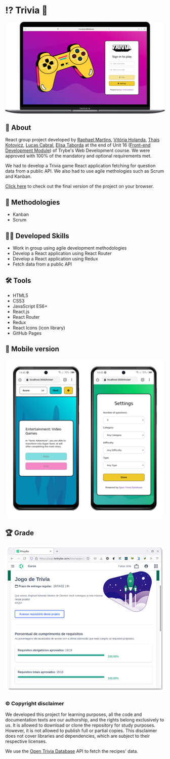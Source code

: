 # :interrobang: Trivia :brain:

![Desktop preview](./imgs/preview.png)

## :page_with_curl: About

React group project developed by [Raphael Martins](https://www.linkedin.com/in/raphaelameidamartins/), [Vitória Holanda](https://www.linkedin.com/in/vit%C3%B3ria-holanda-500a32215/), [Thais Kotovicz](https://www.linkedin.com/in/thaiskotovicz/), [Lucas Cabral](https://www.linkedin.com/in/lucas-cabral-0a2678221/), [Elisa Taborda](https://www.linkedin.com/in/elisa-taborda-62b0b6221/) at the end of Unit 16 ([Front-end Development Module](https://github.com/raphaelalmeidamartins/trybe_exercicios/tree/main/2_Desenvolvimento-Front-end)) of Trybe's Web Development course. We were approved with 100% of the mandatory and optional requirements met.

We had to develop a Trivia game React application fetching for question data from a public API. We also had to use agile methologies such as Scrum and Kanban.

[Click here](https://raphaelalmeidamartins.github.io/trivia/) to check out the final version of the project on your browser.

## :memo: Methodologies

* Kanban
* Scrum

## :man_technologist: Developed Skills

* Work in group using agile development methodologies
* Develop a React application using React Router
* Develop a React application using Redux
* Fetch data from a public API

## :hammer_and_wrench: Tools

* HTML5
* CSS3
* JavaScript ES6+
* React.js
* React Router
* Redux
* React Icons (icon library)
* GitHub Pages

## :iphone: Mobile version

![Mobile preview](./imgs/mobile-preview.png)

## :trophy: Grade

![My grade of the project - Minha nota no projeto](./imgs/nota.png)

### :copyright: Copyright disclaimer

We developed this project for learning purposes, all the code and documentation texts are our authorship, and the rights belong exclusively to us. It is allowed to download or clone the repository for study purposes. However, it is not allowed to publish full or partial copies. This disclaimer does not cover libraries and dependencies, which are subject to their respective licenses.

We use the [Open Trivia Database](https://opentdb.com/) API to fetch the recipes' data.

